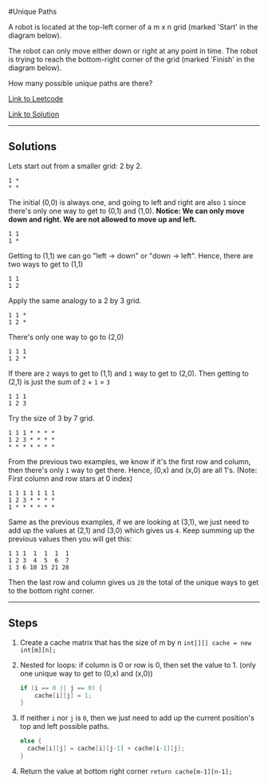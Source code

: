 #Unique Paths

A robot is located at the top-left corner of a m x n grid (marked 'Start' in the diagram below).

The robot can only move either down or right at any point in time. The robot is trying to reach the bottom-right corner of the grid (marked 'Finish' in the diagram below).

How many possible unique paths are there?

[Link to Leetcode](https://leetcode.com/problems/unique-paths/)

[Link to Solution](UniquePaths.java)

----------------------------------------------

## Solutions

Lets start out from a smaller grid: 2 by 2.
````
1 *
* *
````
The initial (0,0) is always one, and going to left and right are also `1` since there's only one way to get to (0,1) and (1,0).
**Notice: We can only move down and right. We are not allowed to move up and left.**
````
1 1
1 *
````
Getting to (1,1) we can go "left -> down" or "down -> left". Hence, there are two ways to get to (1,1)
````
1 1
1 2
````

Apply the same analogy to a 2 by 3 grid.

````
1 1 *
1 2 *
````
There's only one way to go to (2,0)
````
1 1 1
1 2 *
````
If there are `2` ways to get to (1,1) and `1` way to get to (2,0).
Then getting to (2,1) is just the sum of `2` + `1` = `3`
````
1 1 1
1 2 3
````

Try the size of 3 by 7 grid.
````
1 1 1 * * * *
1 2 3 * * * *
* * * * * * *
````

From the previous two examples, we know if it's the first row and column, then there's only `1` way to get there.
Hence, (0,x) and (x,0) are all 1's. (Note: First column and row stars at 0 index)
````
1 1 1 1 1 1 1 
1 2 3 * * * *
1 * * * * * *
````

Same as the previous examples,
if we are looking at (3,1), we just need to add up the values at (2,1) and (3,0) which gives us `4`.
Keep summing up the previous values then you will get this:
````
1 1 1  1  1  1  1
1 2 3  4  5  6  7
1 3 6 10 15 21 28
````

Then the last row and column gives us `28` the total of the unique ways to get to the bottom right corner.

------------------------------------------

## Steps

1. Create a cache matrix that has the size of m by n
      `int[][] cache = new int[m][n];`
2. Nested for loops: if column is 0 or row is 0, then set the value to 1. 
(only one unique way to get to (0,x) and (x,0))

      ````java
      if (i == 0 || j == 0) {
          cache[i][j] = 1; 
      }
      ````
3. If neither `i` nor `j` is `0`, then we just need to add up the current position's top and left possible paths.

      ````java
      else {
        cache[i][j] = cache[i][j-1] + cache[i-1][j];
      }
      ````
4. Return the value at bottom right corner
    `return cache[m-1][n-1];`

